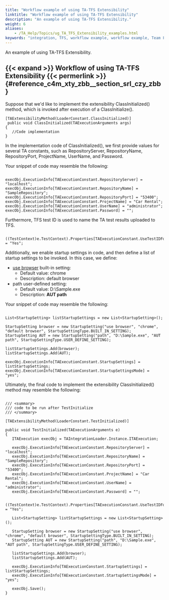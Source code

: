 ```yaml
--- 
title: "Workflow example of using TA-TFS Extensibility"
linktitle: "Workflow example of using TA-TFS Extensibility"
description: "An example of using TA-TFS Extensibility."
weight: 6
aliases: 
    - /TA_Help/Topics/ug_TA_TFS_Extensibility_examples.html
keywords: "integration, TFS, workflow example, workflow example, Team Foundation Server"
---
```


An example of using TA-TFS Extensibility.

## {{< expand >}} Workflow of using TA-TFS Extensibility {{< permerlink >}} {#reference_c4m_xty_zbb__section_srl_czy_zbb} 

Suppose that we'd like to implement the extensibility ClassInitialized\(\) method, which is invoked after execution of a ClassInitialize\(\).

```
[TAExtensibilityMethod(LoaderConstant.ClassInitialized)]
 public void ClassInitialized(TAExecutionArguments args)
{
   //Code implementation						
}
```

In the implementation code of ClassInitialized\(\), we first provide values for several TA constants, such as RepositoryServer, RepositoryName, RepositoryPort, ProjectName, UserName, and Password.

Your snippet of code may resemble the following:

```

execObj.ExecutionInfo[TAExecutionConstant.RepositoryServer] = "localhost";
execObj.ExecutionInfo[TAExecutionConstant.RepositoryName] = "SampleRepository";
execObj.ExecutionInfo[TAExecutionConstant.RepositoryPort] = "53400";
execObj.ExecutionInfo[TAExecutionConstant.ProjectName] = "Car Rental";
execObj.ExecutionInfo[TAExecutionConstant.UserName] = "administrator";
execObj.ExecutionInfo[TAExecutionConstant.Password] = "";

```

Furthermore, TFS test ID is used to name the TA test results uploaded to TFS.

```

((TestContext)e.TestContext).Properties[TAExecutionConstant.UseTestIDForUploadedResults] = "Yes";

```

Additionally, we enable startup settings in code, and then define a list of startup settings to be invoked. In this case, we define:

-   [use browser](/automation-guide/action-based-testing-language/built-in-settings/other-settings/use-browser) built-in setting:
    -   Default value: chrome
    -   Description: default browser
-   path user-defined setting:
    -   Default value: D:\\Sample.exe
    -   Description: **AUT path**

Your snippet of code may resemble the following:

```

List<StartupSetting> listStartupSettings = new List<StartupSetting>();

StartupSetting browser = new StartupSetting("use browser", "chrome", "default browser", StartupSettingType.BUILT_IN_SETTING);
StartupSetting AUT = new StartupSetting("path", "D:\Sample.exe", "AUT path", StartupSettingType.USER_DEFINE_SETTING);

listStartupSettings.Add(browser);
listStartupSettings.Add(AUT);

execObj.ExecutionInfo[TAExecutionConstant.StartupSettings] = listStartupSettings;
execObj.ExecutionInfo[TAExecutionConstant.StartupSettingsMode] = "yes";

```

Ultimately, the final code to implement the extensibility ClassInitialized\(\) method may resemble the following:

```

/// <summary>
/// code to be run after TestInitialize
/// </summary>
         
[TAExtensibilityMethod(LoaderConstant.TestInitialized)]
         
public void TestInitialized(TAExecutionArguments e)
{
   ITAExecution execObj = TAIntegrationLoader.Instance.ITAExecution;
         
   execObj.ExecutionInfo[TAExecutionConstant.RepositoryServer] = "localhost";
   execObj.ExecutionInfo[TAExecutionConstant.RepositoryName] = "SampleRepository";
   execObj.ExecutionInfo[TAExecutionConstant.RepositoryPort] = "53400";
   execObj.ExecutionInfo[TAExecutionConstant.ProjectName] = "Car Rental";
   execObj.ExecutionInfo[TAExecutionConstant.UserName] = "administrator";
   execObj.ExecutionInfo[TAExecutionConstant.Password] = "";
   
  ((TestContext)e.TestContext).Properties[TAExecutionConstant.UseTestIDForUploadedResults] = "Yes";

   List<StartupSetting> listStartupSettings = new List<StartupSetting>();
         
   StartupSetting browser = new StartupSetting("use browser", "chrome", "default browser", StartupSettingType.BUILT_IN_SETTING);
   StartupSetting AUT = new StartupSetting("path", "D:\Sample.exe", "AUT path", StartupSettingType.USER_DEFINE_SETTING);
         
   listStartupSettings.Add(browser);
   listStartupSettings.Add(AUT);
         
   execObj.ExecutionInfo[TAExecutionConstant.StartupSettings] = listStartupSettings;
   execObj.ExecutionInfo[TAExecutionConstant.StartupSettingsMode] = "yes";
         
   execObj.Save();
}

```



